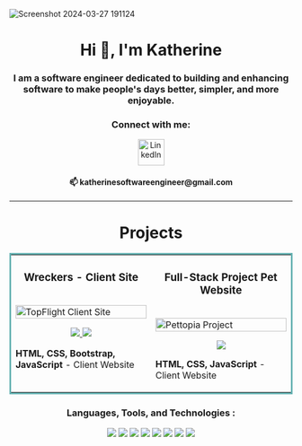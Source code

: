 ![Screenshot 2024-03-27 191124](https://github.com/Katherine-KM/Katherine-KM/assets/96846178/15aa7072-5b5d-4d42-add8-df59253a7433)

<h1 align="center">Hi 👋, I'm Katherine</h1>
<h3 align="center">I am a software engineer dedicated to building and enhancing software to make people's days better, simpler, and more enjoyable.

<h3 align="center"> Connect with me: </h3> 
<p align="center">
<a href="https://www.linkedin.com/in/katherine-km/" target="blank"><img align="center" src="https://i.imgur.com/vaCEbOT.gif" alt="LinkedIn" height="47" width="47" /></a>
<h4 align="center">📫 katherinesoftwareengineer@gmail.com</h4>
</p>
<hr>
<p align="left">
</p>

<h1 align="center">Projects</h1>
<table bordercolor="#66b2b2">

  <tr>
    <td width="50%" valign="top">
      <h3 align="center">Wreckers - Client Site </h3>
        <br />
        <a target="_blank" href="https://wreckers.netlify.app/">
            <img src="https://user-images.githubusercontent.com/96846178/211114912-e88b10a7-51c5-46e4-bf25-6d681c683a16.PNG" width="100%" alt="TopFlight Client Site"/>
        </a>
        <br />
        <p align="center">
          
  <a href="https://github.com/KatherineMarcott/top-flight-wrecker-recovery" target="_blank">
    <img src="https://img.shields.io/static/v1?label=|&message=REPO&color=23555f&style=plastic&logo=github&logo-color=white"/>
  </a>  
  <a href="https://wreckers.netlify.app/" target="_blank">
    <img src="https://img.shields.io/static/v1?label=|&message=WEBSITE&color=cdf998&style=plastic&logo=wordpress&logo-color=white"/>
  </a>
      </p>
        <p><strong>HTML, CSS, Bootstrap, JavaScript </strong> - Client Website </p>
    </td>
    <td width="50%" valign="top">
      <h3 align="center"> Full-Stack Project Pet Website </h3>
        <br />
        <a target="_blank" href="https://fadeoclock.netlify.app/">
          <img src="https://github.com/Katherine-KM/Katherine-KM/assets/96846178/90feeefb-2dac-4d81-ae0a-87872807bfc0"
 width="100%" alt="Pettopia Project"/>
        </a>
        <br />
        <p align="center">

  <a href="https://github.com/Katherine-KM/Pettopia?tab=readme-ov-file" target="_blank">
    <img src="https://img.shields.io/static/v1?label=|&message=REPO&color=23555f&style=plastic&logo=github&logo-color=white"/>
  </a>
      </p>
        <p><strong>HTML, CSS, JavaScript </strong> - Client Website </p>
    </td>
  </tr>
</table>


<h3 align="center">Languages, Tools, and Technologies :</h3>
<p align="center">
    <img src="https://img.shields.io/static/v1?label=|&message=HTML5&color=23555f&style=plastic&logo=html5"/>
    <img src="https://img.shields.io/static/v1?label=|&message=CSS3&color=285f65&style=plastic&logo=css3"/>
    <img src="https://img.shields.io/static/v1?label=|&message=BOOTSTRAP&color=316c5e&style=plastic&logo=bootstrap"/>
    <img src="https://img.shields.io/static/v1?label=|&message=JAVASCRIPT&color=3c7f5d&style=plastic&logo=javascript"/>
    <img src="https://img.shields.io/static/v1?label=|&message=REACT.JS&color=4a935c&style=plastic&logo=react"/>
    <img src="https://img.shields.io/static/v1?label=|&message=MONGO-DB&color=cdd148&style=plastic&logo=mongodb"/>
    <img src="https://img.shields.io/static/v1?label=|&message=EXPRESS&color=bbb111&style=plastic&logo=express"/>
    <img src="https://img.shields.io/static/v1?label=|&message=GIT&color=cbb148&style=plastic&logo=git"/>
</p>
